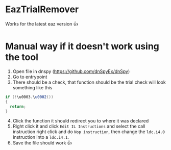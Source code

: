 # EazTrialRemover
Works for the latest eaz version 👍
# Manual way if it doesn't work using the tool
1. Open file in dnspy (https://github.com/dnSpyEx/dnSpy)
2. Go to entrypoint
3. There should be a check, that function should be the trial check will look something like this
```cs
if (!\u0003.\u0002())
{
  return;
}
```
4. Click the function it should redirect you to where it was declared
5. Right click it and click `Edit IL Instructions` and select the call instruction right click and do `Nop instruction`, then change the `ldc.i4.0` instruction into a `ldc.i4.1`. 
6. Save the file should work 👍
